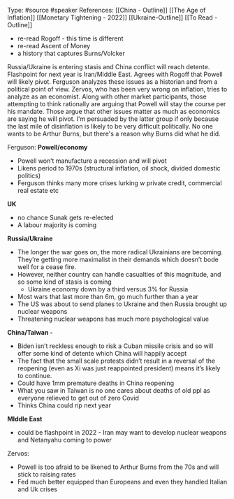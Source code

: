 Type: #source #speaker
References: [[China - Outline]] 
[[The Age of Inflation]] [[Monetary Tightening - 2022]]
[[Ukraine-Outline]]
[[To Read - Outline]]
- re-read Rogoff - this time is different
- re-read Ascent of Money
- a history that captures Burns/Volcker

Russia/Ukraine is entering stasis and China conflict will reach detente. Flashpoint for next year is Iran/Middle East. Agrees with Rogoff that Powell will likely pivot. Ferguson analyzes these issues as a historian and from a political point of view. Zervos, who has been very wrong on inflation, tries to analyze as an economist. Along with other market participants, those attempting to think rationally are arguing that Powell will stay the course per his mandate. Those argue that other issues matter as much as economics are saying he will pivot. I'm persuaded by the latter group if only because the last mile of disinflation is likely to be very difficult politically. No one wants to be Arthur Burns, but there's a reason why Burns did what he did. 


Ferguson:
**Powell/economy**
- Powell won’t manufacture a recession and will pivot
- Likens period to 1970s (structural inflation, oil shock, divided domestic politics)
- Ferguson thinks many more crises lurking w private credit, commercial real estate etc 

**UK**
- no chance Sunak gets re-elected
- A labour majority is coming

**Russia/Ukraine**
- The longer the war goes on, the more radical Ukrainians are becoming. They’re getting more maximalist in their demands which doesn’t bode well for a cease fire.
- However, neither country can handle casualties of this magnitude, and so some kind of stasis is coming
	- Ukraine economy down by a third versus 3% for Russia
- Most wars that last more than 6m, go much further than a year
- The US was about to send planes to Ukraine and then Russia brought up nuclear weapons
- Threatening nuclear weapons has much more psychological value

**China/Taiwan -**
- Biden isn’t reckless enough to risk a Cuban missile crisis and so will offer some kind of detente which China will happily accept
- The fact that the small scale protests didn’t result in a reversal of the reopening (even as Xi was just reappointed president) means it’s likely to continue.
- Could have 1mm premature deaths in China reopening
- What you saw in Taiwan is no one cares about deaths of old ppl as everyone relieved to get out of zero Covid
- Thinks China could rip next year

**MIddle East**
- could be flashpoint in 2022 - Iran may want to develop nuclear weapons and Netanyahu coming to power



Zervos:
- Powell is too afraid to be likened to Arthur Burns from the 70s and will stick to raising rates
- Fed much better equipped than Europeans and even they handled Italian and Uk crises









